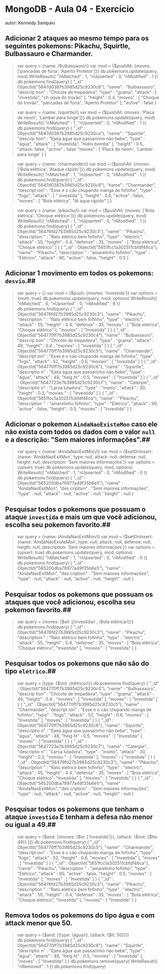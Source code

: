 # MongoDB - Aula 04 - Exercício
autor: Kennedy Sampaio

## **Adicionar** 2 ataques ao mesmo tempo para os seguintes pokemons: Pikachu, Squirtle, Bulbassauro e Charmander.
> var query = {name: /Bulbassauro/i}
> var mod = {$pushAll: {moves: ['pancadas de fúria', 'Aperto Protetor']}}
> db.pokemons.update(query, mod)
WriteResult({ "nMatched" : 1, "nUpserted" : 0, "nModified" : 1 })
> db.pokemons.find(query)
{ "_id" : ObjectId("5647d0387b3985d25c9230c8"), "name" : "Bulbassauro", "descrip
tion" : "Chicote de trepadeira", "type" : "grama", "attack" : [ "investida", "ch
oque do trovão" ], "height" : 0.4, "moves" : [ "Choque do trovão", "pancadas de
fúria", "Aperto Protetor" ], "active" : false }

> var query = {name: /squirtle/i}
> var mod = {$pushAll: {moves: 'Placa de neom', 'Lamber para longe']}}
> db.pokemons.update(query, mod)
WriteResult({ "nMatched" : 1, "nUpserted" : 0, "nModified" : 1 })
> db.pokemons.find(query)
{ "_id" : ObjectId("5647d0387b3985d25c9230ca"), "name" : "Squirtle", "descrip
tion" : "Ejeta água que passarinho não bebe", "type" : "água", "attack" : [ "investida", "hidro bomba" ],
"height" : 0.5, "attack: false, "active" : false "moves" : [ 'Placa de neom', 'Lamber para longe' ] }

> var query = {name: /charmander/i}
> var mod = {$pushAll: {moves: ['Bola elétrica', 'Ataque rápido']}}
> db.pokemons.update(query, mod)
WriteResult({ "nMatched" : 1, "nUpserted" : 0, "nModified" : 1 })
> db.pokemons.find(query)
{ "_id" : ObjectId("5647d0387b3985d25c9230c9"), "name" : "Charmander", "descript
ion" : "Esse é o cão chupando manga de fofinho", "type" : "fogo", "attack" : [ "
investida" ], "height" : 0.6, "active" : false, "moves" : [ "Bola elétrica", "At
aque rápido" ] }

> var query = {name: /pikachu/i}
> var mod = {$pushAll: {moves: ['Bola elétrica', 'Choque elétrico']}}
> db.pokemons.update(query, mod)
WriteResult({ "nMatched" : 1, "nUpserted" : 0, "nModified" : 1 })
> db.pokemons.find(query)
{ "_id" : ObjectId("56476fd27b3985d25c9230c3"), "name" : "Pikachu", "description
" : "Rato elétrico bem fofinho", "type" : "electric", "attack" : 55, "height" :
0.4, "defense" : 35, "moves" : [ "Bola elétrica", "Choque elétrico" ] }
{ "_id" : ObjectId("5651fcc1a302511cbfdf46ca"), "name" : "Pikachu", "description
" : "amarelinho fofinho", "type" : "Elétrico", "attack" : 90, "active" : false,
"height" : 0.5 }


## **Adicionar** 1 movimento em todos os pokemons: `desvio`.##

> var query = {}
> var mod = {$push: {movies: 'Investida'}}
> var options = {multi: true}
> db.pokemons.update(query, mod, options)
WriteResult({ "nMatched" : 6, "nUpserted" : 0, "nModified" : 6 })
> db.pokemons.find(query)
{ "_id" : ObjectId("56476fd27b3985d25c9230c3"), "name" : "Pikachu", "description
" : "Rato elétrico bem fofinho", "type" : "electric", "attack" : 55, "height" :
0.4, "defense" : 35, "moves" : [ "Bola elétrica", "Choque elétrico" ], "movies"
: [ "Investida" ] }
{ "_id" : ObjectId("564770ff7b3985d25c9230c4"), "name" : "Bulbassauro", "descrip
tion" : "Chicote de trepadeira", "type" : "grama", "attack" : 49, "height" : 0.4
, "movies" : [ "Investida" ] }
{ "_id" : ObjectId("564770ff7b3985d25c9230c5"), "name" : "Charmander", "descript
ion" : "Esse é o cão chupando manga de fofinho", "type" : "fogo", "attack" : 52,
 "height" : 0.6, "movies" : [ "Investida" ] }
{ "_id" : ObjectId("564770ff7b3985d25c9230c6"), "name" : "Squirtle", "descriptio
n" : "Ejeta água que passarinho não bebe", "type" : "água", "attack" : 48, "heig
ht" : 0.5, "movies" : [ "Investida" ] }
{ "_id" : ObjectId("5647723e7b3985d25c9230c7"), "name" : "Caterpie", "descriptio
n" : "Larva lutadora", "type" : "inseto", "attack" : 30, "height" : 0.3, "movies
" : [ "Investida" ] }
{ "_id" : ObjectId("5651fcc1a302511cbfdf46ca"), "name" : "Pikachu", "description
" : "amarelinho fofinho", "type" : "Elétrico", "attack" : 90, "active" : false,
"height" : 0.5, "movies" : [ "Investida" ] }

## **Adicionar** o pokemon `AindaNaoExisteMon` caso ele não exista com todos os dados com o valor `null` e a descrição: "Sem maiores informações".##

> var query = {name: /AindaNaoExitMon/i}
> var mod = {$setOnInsert: 
{name: 'AindaNaoExitMon', type: null, attack: null, 
defense: null, height: null, description: 'Sem maiores informações'}}
> var options = {upsert: true}
> db.pokemons.update(query, mod, options)
WriteResult({ "nMatched" : 1, "nUpserted" : 0, "nModified" : 0 })
> db.pokemons.find(query)
{ "_id" : ObjectId("565200dba78977a49f35b6e5"), "name" : "AindaNaoExitMon", "des
cription" : "Sem maiores informações", "type" : null, "attack" : null, "active"
: null, "height" : null }

## Pesquisar todos o pokemons que possuam o ataque `investida` e mais um que você adicionou, escolha seu pokemon favorito.##

> var query = {name: /AindaNaoExitMon/i}
> var mod = {$setOnInsert: {name: 'AindaNaoExisteMon', type: null, attack: null,
 defense: null, heigth: null, description: 'Sem maiores informações'}}
> var options = {upsert: true}
> db.pokemons.update(query, mod, options)
WriteResult({ "nMatched" : 1, "nUpserted" : 0, "nModified" : 0 })
> db.pokemons.find(query)
{ "_id" : ObjectId("565200dba78977a49f35b6e5"), "name" : "AindaNaoExitMon", "des
cription" : "Sem maiores informações", "type" : null, "attack" : null, "active"
: null, "height" : null }

## Pesquisar **todos** os pokemons que possuam os ataques que você adicionou, escolha seu pokemon favorito.##

> var query = {moves: {$all: [/investida/i , /Bola elétrica/i]}}
> db.pokemons.find(query)
{ "_id" : ObjectId("56476fd27b3985d25c9230c3"), "name" : "Pikachu", "description
" : "Rato elétrico bem fofinho", "type" : "electric", "attack" : 55, "height" :
0.4, "defense" : 35, "moves" : [ "Bola elétrica", "Choque elétrico", "Investida"
 ], "movies" : [ "Investida" ] }

## Pesquisar **todos** os pokemons que não são do tipo `elétrico`.##

> var query = {type: {$not: /elétrico/i}}
> db.pokemons.find(query)
{ "_id" : ObjectId("564770ff7b3985d25c9230c4"), "name" : "Bulbassauro", "descrip
tion" : "Chicote de trepadeira", "type" : "grama", "attack" : 49, "height" : 0.4
, "movies" : [ "Investida" ], "moves" : [ "Investida" ] }
{ "_id" : ObjectId("564770ff7b3985d25c9230c5"), "name" : "Charmander", "descript
ion" : "Esse é o cão chupando manga de fofinho", "type" : "fogo", "attack" : 52,
 "height" : 0.6, "movies" : [ "Investida" ], "moves" : [ "Investida" ] }
{ "_id" : ObjectId("564770ff7b3985d25c9230c6"), "name" : "Squirtle", "descriptio
n" : "Ejeta água que passarinho não bebe", "type" : "água", "attack" : 48, "heig
ht" : 0.5, "movies" : [ "Investida" ], "moves" : [ "Investida" ] }
{ "_id" : ObjectId("5647723e7b3985d25c9230c7"), "name" : "Caterpie", "descriptio
n" : "Larva lutadora", "type" : "inseto", "attack" : 30, "height" : 0.3, "movies
" : [ "Investida" ], "moves" : [ "Investida" ] }
{ "_id" : ObjectId("56476fd27b3985d25c9230c3"), "name" : "Pikachu", "description
" : "Rato elétrico bem fofinho", "type" : "electric", "attack" : 55, "height" :
0.4, "defense" : 35, "moves" : [ "Bola elétrica", "Choque elétrico", "Investida"
 ], "movies" : [ "Investida" ] }
{ "_id" : ObjectId("565200dba78977a49f35b6e5"), "name" : "AindaNaoExitMon", "des
cription" : "Sem maiores informações", "type" : null, "attack" : null, "active"
: null, "height" : null }

## Pesquisar **todos** os pokemons que tenham o ataque `investida` **E** tenham a defesa **não menor ou igual** a 49.##

> var query = {$and: [{moves: {$in: ['Investida']}}, {attack: {$not: {$lte: 49}}
}]}
> db.pokemons.find(query)
{ "_id" : ObjectId("564770ff7b3985d25c9230c5"), "name" : "Charmander", "descript
ion" : "Esse é o cão chupando manga de fofinho", "type" : "fogo", "attack" : 52,
 "height" : 0.6, "movies" : [ "Investida" ], "moves" : [ "Investida" ] }
{ "_id" : ObjectId("5651fcc1a302511cbfdf46ca"), "name" : "Pikachu", "description
" : "amarelinho fofinho", "type" : "Elétrico", "attack" : 90, "active" : false,
"height" : 0.5, "movies" : [ "Investida" ], "moves" : [ "Investida" ] }
{ "_id" : ObjectId("56476fd27b3985d25c9230c3"), "name" : "Pikachu", "description
" : "Rato elétrico bem fofinho", "type" : "electric", "attack" : 55, "height" :
0.4, "defense" : 35, "moves" : [ "Bola elétrica", "Choque elétrico", "Investida"
 ], "movies" : [ "Investida" ] }


## Remova **todos** os pokemons do tipo água e com attack menor que 50.

> var query = {$and: [{type: /água/i}, {attack: {$lt: 50}}]}
> db.pokemons.find(query)
{ "_id" : ObjectId("564770ff7b3985d25c9230c6"), "name" : "Squirtle", "descriptio
n" : "Ejeta água que passarinho não bebe", "type" : "água", "attack" : 48, "heig
ht" : 0.5, "movies" : [ "Investida" ], "moves" : [ "Investida" ] }
> db.pokemons.remove(query)
WriteResult({ "nRemoved" : 1 })
> db.pokemons.find(query)
>

